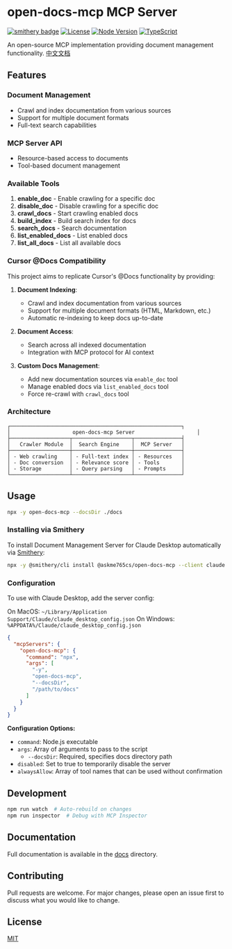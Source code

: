 # open-docs-mcp MCP Server

[![smithery badge](https://smithery.ai/badge/@askme765cs/open-docs-mcp)](https://smithery.ai/server/@askme765cs/open-docs-mcp)
[![License](https://img.shields.io/badge/license-MIT-blue.svg)](LICENSE)
[![Node Version](https://img.shields.io/badge/node-%3E%3D16.0.0-brightgreen.svg)](package.json)
[![TypeScript](https://img.shields.io/badge/TypeScript-4.9.5-blue.svg)](package.json)

An open-source MCP implementation providing document management functionality.
[中文文档][url-doczh]

## Features

### Document Management
- Crawl and index documentation from various sources
- Support for multiple document formats
- Full-text search capabilities

### MCP Server API
- Resource-based access to documents
- Tool-based document management

### Available Tools
1. **enable_doc** - Enable crawling for a specific doc
2. **disable_doc** - Disable crawling for a specific doc
3. **crawl_docs** - Start crawling enabled docs
4. **build_index** - Build search index for docs
5. **search_docs** - Search documentation
6. **list_enabled_docs** - List enabled docs
7. **list_all_docs** - List all available docs

### Cursor @Docs Compatibility

This project aims to replicate Cursor's @Docs functionality by providing:

1. **Document Indexing**:
   - Crawl and index documentation from various sources
   - Support for multiple document formats (HTML, Markdown, etc.)
   - Automatic re-indexing to keep docs up-to-date

2. **Document Access**:
   - Search across all indexed documentation
   - Integration with MCP protocol for AI context

3. **Custom Docs Management**:
   - Add new documentation sources via `enable_doc` tool
   - Manage enabled docs via `list_enabled_docs` tool
   - Force re-crawl with `crawl_docs` tool

### Architecture
```
┌───────────────────────────────────────────────────────┐
│                    open-docs-mcp Server                    │
├───────────────────┬───────────────────┬───────────────┤
│   Crawler Module  │  Search Engine    │  MCP Server   │
├───────────────────┼───────────────────┼───────────────┤
│ - Web crawling    │ - Full-text index │ - Resources   │
│ - Doc conversion  │ - Relevance score │ - Tools       │
│ - Storage         │ - Query parsing   │ - Prompts     │
└───────────────────┴───────────────────┴───────────────┘
```

## Usage

```bash
npx -y open-docs-mcp --docsDir ./docs
```

### Installing via Smithery

To install Document Management Server for Claude Desktop automatically via [Smithery](https://smithery.ai/server/@askme765cs/open-docs-mcp):

```bash
npx -y @smithery/cli install @askme765cs/open-docs-mcp --client claude
```

### Configuration

To use with Claude Desktop, add the server config:

On MacOS: `~/Library/Application Support/Claude/claude_desktop_config.json`
On Windows: `%APPDATA%/Claude/claude_desktop_config.json`

```json
{
  "mcpServers": {
    "open-docs-mcp": {
      "command": "npx",
      "args": [
        "-y",
        "open-docs-mcp",
        "--docsDir",
        "/path/to/docs"
      ]
    }
  }
}
```

**Configuration Options:**
- `command`: Node.js executable
- `args`: Array of arguments to pass to the script
  - `--docsDir`: Required, specifies docs directory path
- `disabled`: Set to true to temporarily disable the server
- `alwaysAllow`: Array of tool names that can be used without confirmation

## Development

```bash
npm run watch  # Auto-rebuild on changes
npm run inspector  # Debug with MCP Inspector
```

## Documentation
Full documentation is available in the [docs](/docs) directory.

## Contributing
Pull requests are welcome. For major changes, please open an issue first to discuss what you would like to change.

## License
[MIT](LICENSE)

[url-doczh]: README.zh-CN.md
